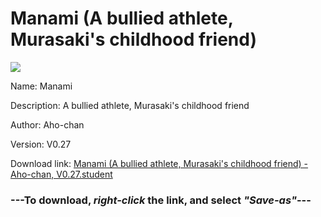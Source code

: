 # Manami (A bullied athlete, Murasaki's childhood friend)

<img src = "https://raw.githubusercontent.com/Arbiter1223/Koukou-Gurashi-Custom-Students/master/Students/Files/Manami%20(A%20bullied%20athlete%2C%20Murasaki's%20childhood%20friend).png">

Name: Manami

Description: A bullied athlete, Murasaki's childhood friend

Author: Aho-chan

Version: V0.27

Download link: <a href="https://raw.githubusercontent.com/Arbiter1223/Koukou-Gurashi-Custom-Students/master/Students/Files/Manami%20(A%20bullied%20athlete%2C%20Murasaki's%20childhood%20friend)%20-%20Aho-chan%2C%20V0.27.student">Manami (A bullied athlete, Murasaki's childhood friend) - Aho-chan, V0.27.student</a>

### ---**To download, _right-click_ the link, and select _"Save-as"_**---

